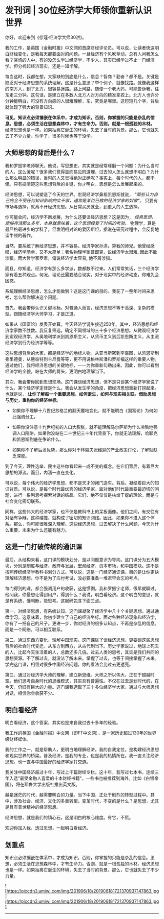 # 发刊词 | 30位经济学大师领你重新认识世界

你好，欢迎来到《徐瑾·经济学大师30讲》。

我的工作，是英国《金融时报》中文网的首席财经评论员。可以说，让读者快速明白财经变化，是我每天都要面对的问题。一旦经济有个风吹草动，总有人问我怎么看？咨询的人中，有的没怎么学过经济学，不少人，其实已经学过不止一门经济学。但分析起经济现实，还是一知半解。

每当这时，我都在想，大家缺的到底是什么，信息？智商？勤奋？都不是。关键是缺乏对于经济思想的系统理解。这是什么意思？举个例子，就像找路。就像我这样的南方人，到了北方，很容易迷路。路上问路，随便一个老大妈，可能告诉我，往东走三分钟。这句话，是建立在多数人北方人对方向的精准拿捏上。北方人也许分分钟能明白，可没有方向感的人很难理解，东，究竟是哪里。这短短几个字，背后就体现了强大的背景知识。

 **可见，知识点必须镶嵌在体系中，才成为知识，否则，你掌握的只能是杂乱的信息。思想，必须生活在思想森林中，才有生命力。否则，就是一根孤独的木材。** 经济思想也是一样。如果抽离它诞生的环境，失去了当时的背景。那么，它也就失去了不少力量。你学了，很多时候也等于没学。

## 大师思想的背后是什么？

我和罗振宇老师聊天。他说，写思想史，其实就是经常琢磨一个问题：为什么当时的人，这么傻呢？很多我们觉得显而易见的道理，过去的人怎么就想不明白？为什么那么明显的错误，当时的人又觉得绝对正确呢？事实上，每个时代的人，都不傻。只有搞清楚这些思想背后的关键，你才明白，思想是怎么发展起来的。

经济思想，可以说塑造了今天的世界。宏观经济学鼻祖凯恩斯就说， *"那些认为自己完全不受任何知识影响的实干家，通常是某位已故的经济学家的奴隶"。* 只要有市场与选择，就离不开经济思想。从日常买房就业，到更大的人生选择。

你可能会问，经济学不断发展，为什么还要读经济思想？这是因为， *经典思想，能够存活那么多年，本身就意味着，这个思想经受了时间的考验。* 物理学，算是最严格最进步的学科了。但发明相对论的爱因斯坦，据说在研究过程中，会反复地读牛顿的著作。

当然，要系统了解经济思想，并不容易。经济学家孙涤，算我的师兄。他曾经感叹，经济学简单，又不太简单；著名物理学家普郎克，说经济学太艰难, 因此不敢涉猎。而大哲学家罗素，偏说经济学太容易, 他不屑涉猎。

而且，你知道，经济学有那么多学派，数都数不过来。人们常常笑话，三个经济学家有着五种观点。何况，理论还需要结合现实。对于现实中的经济动态，你难免会困惑。

系统理解经济思想，怎么才能做到？这是这门课的目的。我花了一整年时间来思考，怎么帮你解决这个问题。

首先，我会带你认识关键地标。对普通人而言，经济思想不等于高深、复杂的模型。跟随经济学大师学习，才是正道。

如果从《国富论》发表开始算，今天经济学诞生接近250年。其中，经济思想和经济学家数不胜数。我反复筛选，确定不同领域的三十多个经济思想。从微观经济学到宏观经济学，从奥地利学派到凯恩斯主义，从货币主义到后凯恩斯主义，从主流经济学到行为经济学等等。

这些思想背后的大家，都是经济学的地标人物。从亚当斯密到李嘉图，从凯恩斯到弗里德曼，从熊彼特到卡尼曼等等，更不用说格林斯潘和罗斯福这样的重要人物。通过他们，我将经济思想的关键地标，一一为你重新勾勒出来。因此，你可以看到经济学的全貌，站在大师的肩头，更明白地理解当下。

其次，我会带你回到思想现场。这门课谈经济思想，但不是只谈某个经济学家说了什么，某个经济学定律是什么。我会从发生学的角度，把经济思想重新打捞起来。也就是说， **让你了解每一个重要思想，如何诞生，如何与现实相关联。借助思想与历史，重构你的经济坐标。**

* 如果你不理解十八世纪苏格兰的翻天覆地变化，就不能明白《国富论》为何如此强调分工。

* 如果你没注意十九世纪初的人口大膨胀，就不能理解马尔萨斯为什么冷酷地强调人口陷阱。如果你没站在二十世纪三十年代背景下，你就无法理解，哈耶克和凯恩斯到底在争论什么。

* 如果你不了解后发优势，那么你对于林毅夫张维迎的产业政策讨论，了解就缺乏深度。

到了今天，理性选举、民主这些你看起来一成不变的概念。在它们背后，有着巨大思想的源流。而且，内涵一直在变化。

可以说，每个伟大的经济学思想，都不是天才的闭门造车。背后，凝结着巨大的知识背景。可以说，是每个时代最优秀的经济学家，面对他们时代最重要最迫切的问题，进行一系列思考探索对话的结晶。它们，绝不仅仅是枯燥干瘪的理论，而是与社会变化密切联系。

同样，这些伟大的经济学家，也不仅是教科书上的呆板画像。他们之间，有交往有对话有争辩。这种碰撞，就构成了密切的知识网络。因此，如果你不进入这个体系。那么，你可能很难深入理解。这些经济思想，过去解决了什么问题，今天为什么重要，未来为什么还能有魅力。

## 这是一门打破传统的通识课

最后，从结构来看，这门课的模块划分，是以问题意识为导向。这门课分为五大模块，分别是制度与经济，政府与发展，宏观经济，资本市场，和中国模块。这不是按照传统经济学教科书划分方式。可以说，这是一门经济通识课。目的是让你更快理解经济思想。你不是为了应付考试，没必要准备一堆迟早会忘的考点。

每门得到的课，都会强调用户的收获，这是惯例。我和罗振宇老师，很早就聊过。他问我，你最想让得到用户，得到什么？我说，明白看经济。这个明白的意思，就是有系统，懂判断，能思考。这起码包含下面三点。

第一，对经济思想，有系统认知。这门课凝聚了经济学中几十个关键思想。通过通盘学习，这意味着，你初步建立了自己的经济坐标。面对各种经济现象和经济学，你有了一把自己的尺子。更进一步，你对经济的很多认知点，不再是杂乱的信息。而是一个网络，可以相互联系。

第二，通过东西方变化，理解中国现实。这门课除了谈经济思想，更要谈这些思想背后的社会时代变迁。从东方到西方，从古代到当下。历史学家说过，地球上死去的人，比起今天生活着的人，总数还多几倍。过去人类的思考，其实是我们共同的思想资源。不了解过去，就没法了解未来。掌握了过去，也等于间接掌握了未来。学完这门课，相信对很多中国经济问题，你的看法会比过去更透亮。

第三，通过对经济学大师的理解，建立新思维。大师之所以伟大，正在于超越时空。他们思考自身时代的思维模式，其实具有普遍性。不仅在过去是划时代的，在今天，仍旧有巨大的力量。这门课我选取了三十多位经济学大家。通过与大师思想对话，相信你会收获不少。

## 明白看经济

明白看经济，这个答案，其实也是来自我过去十多年的经验。

我工作的英国《金融时报》中文网（即FT中文网），是一家历史超过130年的世界级财经媒体。

我的工作之一，就是帮助人，更明白地理解经济。我的自我定位，是构建经济思想和现实世界的桥梁。普及经济，是我的专业，也是我的热情所在。我一直关注经济思想，也一直与中国最好的经济学家打交道。

我关注中国经济超过十年，写过上千篇财经专栏。这十年，我写过七本书，连续三年入选"最受金融人喜爱的十本财经书籍"。一些书也被推荐到海外。比如《白银帝国》，将在耶鲁大学出版社推出英文版。

越是迷茫的时代，越需要明白的力量。当下中国，正处于剧烈的转型过程中。其中，涉及社会、经济、文化的多重转型。变革时代，不变的是什么？是思想，尤其是具有普世精神的经济思想。

经济思想，就是我们的镇心石。这是明白的核心维度。有它，不慌。

欢迎你加入我，透过思想，一起明白看经济。

## 划重点

知识点必须镶嵌在体系中，才成为知识，否则，你掌握的只能是杂乱的信息。思想，必须生活在思想森林中，才有生命力。否则，就是一根孤独的木材。经济思想也是一样。如果抽离它诞生的环境，失去了当时的背景。那么，它也就失去了不少力量。

![https://piccdn3.umiwi.com/img/201906/18/201906181721370937147863.jpg](https://piccdn3.umiwi.com/img/201906/18/201906181721370937147863.jpg)

---
